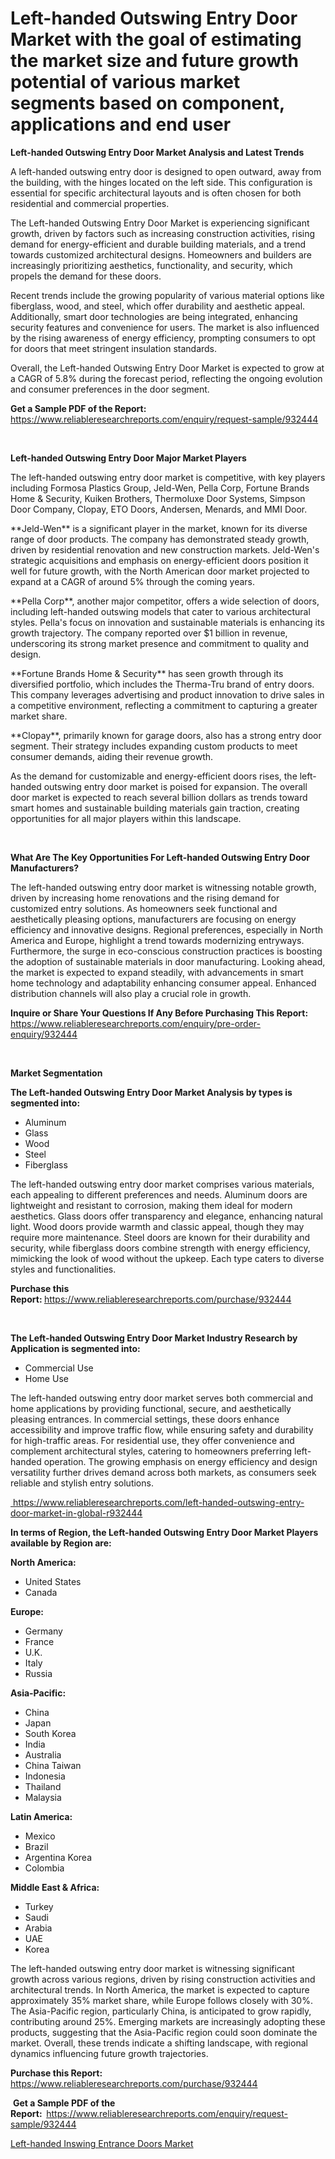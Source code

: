<p><h1>Left-handed Outswing Entry Door Market with the goal of estimating the market size and future growth potential of various market segments based on component, applications and end user</h1></p><p><strong>Left-handed Outswing Entry Door Market Analysis and Latest Trends</strong></p>
<p><p>A left-handed outswing entry door is designed to open outward, away from the building, with the hinges located on the left side. This configuration is essential for specific architectural layouts and is often chosen for both residential and commercial properties.</p><p>The Left-handed Outswing Entry Door Market is experiencing significant growth, driven by factors such as increasing construction activities, rising demand for energy-efficient and durable building materials, and a trend towards customized architectural designs. Homeowners and builders are increasingly prioritizing aesthetics, functionality, and security, which propels the demand for these doors.</p><p>Recent trends include the growing popularity of various material options like fiberglass, wood, and steel, which offer durability and aesthetic appeal. Additionally, smart door technologies are being integrated, enhancing security features and convenience for users. The market is also influenced by the rising awareness of energy efficiency, prompting consumers to opt for doors that meet stringent insulation standards. </p><p>Overall, the Left-handed Outswing Entry Door Market is expected to grow at a CAGR of 5.8% during the forecast period, reflecting the ongoing evolution and consumer preferences in the door segment.</p></p>
<p><strong>Get a Sample PDF of the Report:&nbsp;</strong> <a href="https://www.reliableresearchreports.com/enquiry/request-sample/932444?utm_campaign=2186&utm_medium=2&utm_source=Github&utm_content=ia&utm_term=21032025&utm_id=left-handed-outswing-entry-door">https://www.reliableresearchreports.com/enquiry/request-sample/932444</a></p>
<p>&nbsp;</p>
<p><strong>Left-handed Outswing Entry Door Major Market Players</strong></p>
<p><p>The left-handed outswing entry door market is competitive, with key players including Formosa Plastics Group, Jeld-Wen, Pella Corp, Fortune Brands Home & Security, Kuiken Brothers, Thermoluxe Door Systems, Simpson Door Company, Clopay, ETO Doors, Andersen, Menards, and MMI Door.</p><p>**Jeld-Wen** is a significant player in the market, known for its diverse range of door products. The company has demonstrated steady growth, driven by residential renovation and new construction markets. Jeld-Wen's strategic acquisitions and emphasis on energy-efficient doors position it well for future growth, with the North American door market projected to expand at a CAGR of around 5% through the coming years.</p><p>**Pella Corp**, another major competitor, offers a wide selection of doors, including left-handed outswing models that cater to various architectural styles. Pella's focus on innovation and sustainable materials is enhancing its growth trajectory. The company reported over $1 billion in revenue, underscoring its strong market presence and commitment to quality and design.</p><p>**Fortune Brands Home & Security** has seen growth through its diversified portfolio, which includes the Therma-Tru brand of entry doors. This company leverages advertising and product innovation to drive sales in a competitive environment, reflecting a commitment to capturing a greater market share.</p><p>**Clopay**, primarily known for garage doors, also has a strong entry door segment. Their strategy includes expanding custom products to meet consumer demands, aiding their revenue growth.</p><p>As the demand for customizable and energy-efficient doors rises, the left-handed outswing entry door market is poised for expansion. The overall door market is expected to reach several billion dollars as trends toward smart homes and sustainable building materials gain traction, creating opportunities for all major players within this landscape.</p></p>
<p>&nbsp;</p>
<p><strong>What Are The Key Opportunities For Left-handed Outswing Entry Door Manufacturers?</strong></p>
<p><p>The left-handed outswing entry door market is witnessing notable growth, driven by increasing home renovations and the rising demand for customized entry solutions. As homeowners seek functional and aesthetically pleasing options, manufacturers are focusing on energy efficiency and innovative designs. Regional preferences, especially in North America and Europe, highlight a trend towards modernizing entryways. Furthermore, the surge in eco-conscious construction practices is boosting the adoption of sustainable materials in door manufacturing. Looking ahead, the market is expected to expand steadily, with advancements in smart home technology and adaptability enhancing consumer appeal. Enhanced distribution channels will also play a crucial role in growth.</p></p>
<p><strong>Inquire or Share Your Questions If Any Before Purchasing This Report:</strong> <a href="https://www.reliableresearchreports.com/enquiry/pre-order-enquiry/932444?utm_campaign=2186&utm_medium=2&utm_source=Github&utm_content=ia&utm_term=21032025&utm_id=left-handed-outswing-entry-door">https://www.reliableresearchreports.com/enquiry/pre-order-enquiry/932444</a></p>
<p>&nbsp;</p>
<p><strong>Market Segmentation</strong></p>
<p><strong>The Left-handed Outswing Entry Door Market Analysis by types is segmented into:</strong></p>
<p><ul><li>Aluminum</li><li>Glass</li><li>Wood</li><li>Steel</li><li>Fiberglass</li></ul></p>
<p><p>The left-handed outswing entry door market comprises various materials, each appealing to different preferences and needs. Aluminum doors are lightweight and resistant to corrosion, making them ideal for modern aesthetics. Glass doors offer transparency and elegance, enhancing natural light. Wood doors provide warmth and classic appeal, though they may require more maintenance. Steel doors are known for their durability and security, while fiberglass doors combine strength with energy efficiency, mimicking the look of wood without the upkeep. Each type caters to diverse styles and functionalities.</p></p>
<p><strong>Purchase this Report:&nbsp;</strong><a href="https://www.reliableresearchreports.com/purchase/932444?utm_campaign=2186&utm_medium=2&utm_source=Github&utm_content=ia&utm_term=21032025&utm_id=left-handed-outswing-entry-door">https://www.reliableresearchreports.com/purchase/932444</a></p>
<p>&nbsp;</p>
<p><strong>The Left-handed Outswing Entry Door Market Industry Research by Application is segmented into:</strong></p>
<p><ul><li>Commercial Use</li><li>Home Use</li></ul></p>
<p><p>The left-handed outswing entry door market serves both commercial and home applications by providing functional, secure, and aesthetically pleasing entrances. In commercial settings, these doors enhance accessibility and improve traffic flow, while ensuring safety and durability for high-traffic areas. For residential use, they offer convenience and complement architectural styles, catering to homeowners preferring left-handed operation. The growing emphasis on energy efficiency and design versatility further drives demand across both markets, as consumers seek reliable and stylish entry solutions.</p></p>
<p><a href="https://www.reliableresearchreports.com/left-handed-outswing-entry-door-market-in-global-r932444?utm_campaign=2186&utm_medium=2&utm_source=Github&utm_content=ia&utm_term=21032025&utm_id=left-handed-outswing-entry-door">&nbsp;https://www.reliableresearchreports.com/left-handed-outswing-entry-door-market-in-global-r932444</a></p>
<p><strong>In terms of Region, the Left-handed Outswing Entry Door Market Players available by Region are:</strong></p>
<p>
    <p> <strong> North America: </strong>
        <ul>
            <li>United States</li>
            <li>Canada</li>
        </ul>
        </p> 
    <p> <strong> Europe: </strong>
        <ul>
            <li>Germany</li>
            <li>France</li>
            <li>U.K.</li>
            <li>Italy</li>
            <li>Russia</li>
        </ul>
        </p> 
    <p> <strong> Asia-Pacific: </strong>
        <ul>
            <li>China</li>
            <li>Japan</li>
            <li>South Korea</li>
            <li>India</li>
            <li>Australia</li>
            <li>China Taiwan</li>
            <li>Indonesia</li>
            <li>Thailand</li>
            <li>Malaysia</li>
        </ul>
        </p> 
    <p> <strong> Latin America: </strong>
        <ul>
            <li>Mexico</li>
            <li>Brazil</li>
            <li>Argentina Korea</li>
            <li>Colombia</li>
        </ul>
        </p> 
    <p> <strong> Middle East & Africa: </strong>
        <ul>
            <li>Turkey</li>
            <li>Saudi</li>
            <li>Arabia</li>
            <li>UAE</li>
            <li>Korea</li>
        </ul>
    </p>
    </p>
<p><p>The left-handed outswing entry door market is witnessing significant growth across various regions, driven by rising construction activities and architectural trends. In North America, the market is expected to capture approximately 35% market share, while Europe follows closely with 30%. The Asia-Pacific region, particularly China, is anticipated to grow rapidly, contributing around 25%. Emerging markets are increasingly adopting these products, suggesting that the Asia-Pacific region could soon dominate the market. Overall, these trends indicate a shifting landscape, with regional dynamics influencing future growth trajectories.</p></p>
<p><strong>Purchase this Report: </strong><a href="https://www.reliableresearchreports.com/purchase/932444?utm_campaign=2186&utm_medium=2&utm_source=Github&utm_content=ia&utm_term=21032025&utm_id=left-handed-outswing-entry-door">https://www.reliableresearchreports.com/purchase/932444</a></p>
<p>&nbsp;<strong>Get a Sample PDF of the Report:&nbsp;&nbsp;</strong><a href="https://www.reliableresearchreports.com/enquiry/request-sample/932444?utm_campaign=2186&utm_medium=2&utm_source=Github&utm_content=ia&utm_term=21032025&utm_id=left-handed-outswing-entry-door">https://www.reliableresearchreports.com/enquiry/request-sample/932444</a></p>
<p><strong></strong></p>
<p><p><a href="https://github.com/nathandecarvalho/Market-Research-Report-List-6/blob/main/left-handed-inswing-entrance-doors-market.md?utm_campaign=2186&utm_medium=2&utm_source=Github&utm_content=ia&utm_term=21032025&utm_id=left-handed-outswing-entry-door">Left-handed Inswing Entrance Doors Market</a></p></p>